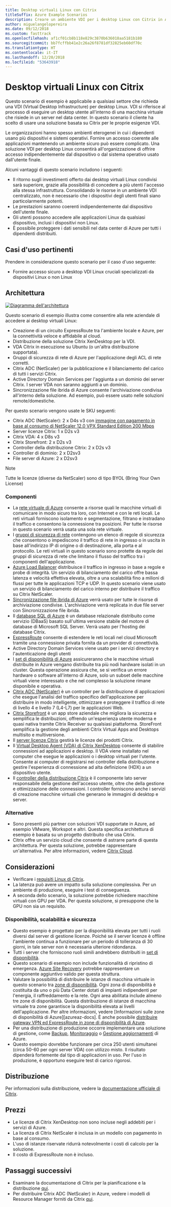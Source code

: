 ```yaml
---
title: Desktop virtuali Linux con Citrix
titleSuffix: Azure Example Scenarios
description: Creare un ambiente VDI per i desktop Linux con Citrix in Azure.
author: miguelangelopereira
ms.date: 09/12/2018
ms.custom: fasttrack
ms.openlocfilehash: af1cf01cb8b118e829c3870b636018aa5181b180
ms.sourcegitcommit: bb7fcffbb41e2c26a26f8781df32825eb60df70c
ms.translationtype: HT
ms.contentlocale: it-IT
ms.lasthandoff: 12/20/2018
ms.locfileid: "53643918"
---
```

# <a name="linux-virtual-desktops-with-citrix"></a>Desktop virtuali Linux con Citrix

Questo scenario di esempio è applicabile a qualsiasi settore che richieda una VDI (Virtual Desktop Infrastructure) per desktop Linux. VDI si riferisce al processo di eseguire un desktop utente all'interno di una macchina virtuale che risiede in un server nel data center. In questo scenario il cliente ha scelto di usare una soluzione basata su Citrix per le proprie esigenze VDI.

Le organizzazioni hanno spesso ambienti eterogenei in cui i dipendenti usano più dispositivi e sistemi operativi. Fornire un accesso coerente alle applicazioni mantenendo un ambiente sicuro può essere complicato. Una soluzione VDI per desktop Linux consentirà all'organizzazione di offrire accesso indipendentemente dal dispositivo o dal sistema operativo usato dall'utente finale.

Alcuni vantaggi di questo scenario includono i seguenti:

- Il ritorno sugli investimenti offerto dai desktop virtuali Linux condivisi sarà superiore, grazie alla possibilità di concedere a più utenti l'accesso alla stessa infrastruttura. Consolidando le risorse in un ambiente VDI centralizzato, non è necessario che i dispositivi degli utenti finali siano particolarmente potenti.
- Le prestazioni saranno coerenti indipendentemente dal dispositivo dell'utente finale.
- Gli utenti possono accedere alle applicazioni Linux da qualsiasi dispositivo, inclusi i dispositivi non Linux.
- È possibile proteggere i dati sensibili nel data center di Azure per tutti i dipendenti distribuiti.

## <a name="relevant-use-cases"></a>Casi d'uso pertinenti

Prendere in considerazione questo scenario per il caso d'uso seguente:

- Fornire accesso sicuro a desktop VDI Linux cruciali specializzati da dispositivi Linux o non Linux

## <a name="architecture"></a>Architettura

[![](./media/azure-citrix-sample-diagram.png "Diagramma dell'architettura")](./media/azure-citrix-sample-diagram.png#lightbox)

Questo scenario di esempio illustra come consentire alla rete aziendale di accedere ai desktop virtuali Linux:

- Creazione di un circuito ExpressRoute tra l'ambiente locale e Azure, per la connettività veloce e affidabile al cloud.
- Distribuzione della soluzione Citrix XenDesktop per la VDI.
- VDA Citrix in esecuzione su Ubuntu (o un'altra distribuzione supportata).
- Gruppi di sicurezza di rete di Azure per l'applicazione degli ACL di rete corretti.
- Citrix ADC (NetScaler) per la pubblicazione e il bilanciamento del carico di tutti i servizi Citrix.
- Active Directory Domain Services per l'aggiunta a un dominio dei server Citrix. I server VDA non saranno aggiunti a un dominio.
- Sincronizzazione file ibrida di Azure consente l'archiviazione condivisa all'interno della soluzione. Ad esempio, può essere usato nelle soluzioni remote/domestiche.

Per questo scenario vengono usate le SKU seguenti:

- Citrix ADC (NetScaler): 2 x D4s v3 con [immagine con pagamento in base al consumo di NetScaler 12.0 VPX Standard Edition 200 Mbps](https://azuremarketplace.microsoft.com/pt-br/marketplace/apps/citrix.netscalervpx-120?tab=PlansAndPrice)
- Server licenze Citrix: 1 x D2s v3
- Citrix VDA: 4 x D8s v3
- Citrix Storefront: 2 x D2s v3
- Controller della distribuzione Citrix: 2 x D2s v3
- Controller di dominio: 2 x D2sv3
- File server di Azure: 2 x D2sv3

> [!NOTE]
> Tutte le licenze (diverse da NetScaler) sono di tipo BYOL (Bring Your Own License)

### <a name="components"></a>Componenti

- La [rete virtuale di Azure](/azure/virtual-network/virtual-networks-overview) consente a risorse quali le macchine virtuali di comunicare in modo sicuro tra loro, con Internet e con le reti locali. Le reti virtuali forniscono isolamento e segmentazione, filtrano e instradano il traffico e consentono la connessione tra posizioni. Per tutte le risorse in questo scenario verrà usata una sola rete virtuale.
- I [gruppi di sicurezza di rete](/azure/virtual-network/security-overview) contengono un elenco di regole di sicurezza che consentono o impediscono il traffico di rete in ingresso o in uscita in base all'indirizzo IP di origine o di destinazione, alla porta e al protocollo. Le reti virtuali in questo scenario sono protette da regole dei gruppi di sicurezza di rete che limitano il flusso del traffico tra i componenti dell'applicazione.
- [Azure Load Balancer](/azure/application-gateway/overview) distribuisce il traffico in ingresso in base a regole e probe di integrità. Un servizio di bilanciamento del carico offre bassa latenza e velocità effettiva elevata, oltre a una scalabilità fino a milioni di flussi per tutte le applicazioni TCP e UDP. In questo scenario viene usato un servizio di bilanciamento del carico interno per distribuire il traffico su Citrix NetScaler.
- [Sincronizzazione file ibrida di Azure](https://github.com/MicrosoftDocs/azure-docs/edit/master/articles/storage/files/storage-sync-files-planning.md) verrà usato per tutte le risorse di archiviazione condivise. L'archiviazione verrà replicata in due file server con Sincronizzazione file ibrida.
- Il [database SQL di Azure](/azure/sql-database/sql-database-technical-overview) è un database relazionale distribuito come servizio (DBaaS) basato sull'ultima versione stabile del motore di database di Microsoft SQL Server. Verrà usato per l'hosting dei database Citrix.
- [ExpressRoute](/azure/expressroute/expressroute-introduction) consente di estendere le reti locali nel cloud Microsoft tramite una connessione privata fornita da un provider di connettività.
- Active Directory Domain Services viene usato per i servizi directory e l'autenticazione degli utenti
- I [set di disponibilità di Azure](/azure/virtual-machines/windows/tutorial-availability-sets) assicureranno che le macchine virtuali distribuite in Azure vengano distribuite tra più nodi hardware isolati in un cluster. Questa operazione assicura che, se si verifica un errore hardware o software all'interno di Azure, solo un subset delle macchine virtuali viene interessato e che nel complesso la soluzione rimane disponibile e operativa.
- [Citrix ADC (NetScaler)](https://www.citrix.com/products/citrix-adc) è un controller per la distribuzione di applicazioni che esegue l'analisi del traffico specifico dell'applicazione per distribuire in modo intelligente, ottimizzare e proteggere il traffico di rete di livello 4 e livello 7 (L4-L7) per le applicazioni Web.
- [Citrix Storefront](https://www.citrix.com/products/citrix-virtual-apps-and-desktops/citrix-storefront.html) è un app store aziendale che migliora la sicurezza e semplifica le distribuzioni, offrendo un'esperienza utente moderna e quasi nativa tramite Citrix Receiver su qualsiasi piattaforma. StoreFront semplifica la gestione degli ambienti Citrix Virtual Apps and Desktops multisito e multiversione.
- Il [server licenze Citrix](https://www.citrix.com/buy/licensing/overview.html) gestirà le licenze dei prodotti Citrix.
- Il [Virtual Desktop Agent (VDA) di Citrix XenDesktop](https://docs.citrix.com/en-us/citrix-virtual-apps-desktops-service) consente di stabilire connessioni ad applicazioni e desktop. Il VDA viene installato nel computer che esegue le applicazioni o i desktop virtuali per l'utente. Consente ai computer di registrarsi nei controller della distribuzione e gestire l'esperienza di connessione ad alta definizione (HDX) a un dispositivo utente.
- Il [controller della distribuzione Citrix](https://docs.citrix.com/en-us/xenapp-and-xendesktop/7-15-ltsr/manage-deployment/delivery-controllers) è il componente lato server responsabile della gestione dell'accesso utente, oltre che della gestione e ottimizzazione delle connessioni. I controller forniscono anche i servizi di creazione macchine virtuali che generano le immagini di desktop e server.

### <a name="alternatives"></a>Alternative

- Sono presenti più partner con soluzioni VDI supportate in Azure, ad esempio VMware, Workspot e altri. Questa specifica architettura di esempio è basata su un progetto distribuito che usa Citrix.
- Citrix offre un servizio cloud che consente di astrarre parte di questa architettura. Per questa soluzione, potrebbe rappresentare un'alternativa. Per altre informazioni, vedere [Citrix Cloud](https://www.citrix.com/products/citrix-cloud).

## <a name="considerations"></a>Considerazioni

- Verificare i [requisiti Linux di Citrix](https://docs.citrix.com/en-us/linux-virtual-delivery-agent/current-release/system-requirements).
- La latenza può avere un impatto sulla soluzione complessiva. Per un ambiente di produzione, eseguire i test di conseguenza.
- A seconda dello scenario, la soluzione potrebbe richiedere macchine virtuali con GPU per VDA. Per questa soluzione, si presuppone che la GPU non sia un requisito.

### <a name="availability-scalability-and-security"></a>Disponibilità, scalabilità e sicurezza

- Questo esempio è progettato per la disponibilità elevata per tutti i ruoli diversi dal server di gestione licenze. Poiché se il server licenze è offline l'ambiente continua a funzionare per un periodo di tolleranza di 30 giorni, in tale server non è necessaria ulteriore ridondanza.
- Tutti i server che forniscono ruoli simili andrebbero distribuiti in [set di disponibilità](/azure/virtual-machines/windows/manage-availability#configure-multiple-virtual-machines-in-an-availability-set-for-redundancy).
- Questo scenario di esempio non include funzionalità di ripristino di emergenza. [Azure Site Recovery](/azure/site-recovery/site-recovery-overview) potrebbe rappresentare un componente aggiuntivo valido per questa struttura.
- Valutare la possibilità di distribuire le istanze di macchina virtuale in questo scenario tra [zone di disponibilità](/azure/availability-zones/az-overview). Ogni zona di disponibilità è costituita da uno o più Data Center dotati di impianti indipendenti per l'energia, il raffreddamento e la rete. Ogni area abilitata include almeno tre zone di disponibilità. Questa distribuzione di istanze di macchina virtuale tra zone garantisce la disponibilità elevata ai livelli dell'applicazione. Per altre informazioni, vedere [Informazioni sulle zone di disponibilità di Azure][azureaz-docs]. È anche possibile [distribuire gateway VPN ed ExpressRoute in zone di disponibilità di Azure](/azure/vpn-gateway/about-zone-redundant-vnet-gateways).
- Per una distribuzione di produzione occorre implementare una soluzione di gestione, come [Backup](/azure/backup/backup-introduction-to-azure-backup), [Monitoraggio](/azure/monitoring-and-diagnostics/monitoring-overview) o [Gestione aggiornamenti](/azure/automation/automation-update-management) di Azure.
- Questo esempio dovrebbe funzionare per circa 250 utenti simultanei (circa 50-60 per ogni server VDA) con utilizzo misto. Il risultato dipenderà fortemente dal tipo di applicazioni in uso. Per l'uso in produzione, è opportuno eseguire test di carico rigorosi.

## <a name="deployment"></a>Distribuzione

Per informazioni sulla distribuzione, vedere la [documentazione ufficiale di Citrix](https://docs.citrix.com/en-us/citrix-virtual-apps-desktops/install-configure.html).

## <a name="pricing"></a>Prezzi

- Le licenze di Citrix XenDesktop non sono incluse negli addebiti per i servizi di Azure.
- La licenza di Citrix NetScaler è inclusa in un modello con pagamento in base al consumo.
- L'uso di istanze riservate ridurrà notevolmente i costi di calcolo per la soluzione.
- Il costo di ExpressRoute non è incluso.

## <a name="next-steps"></a>Passaggi successivi

- Esaminare la documentazione di Citrix per la pianificazione e la distribuzione [qui](https://docs.citrix.com/en-us/citrix-virtual-apps-desktops/install-configure).
- Per distribuire Citrix ADC (NetScaler) in Azure, vedere i modelli di Resource Manager forniti da Citrix [qui](https://github.com/citrix/netscaler-azure-templates).
